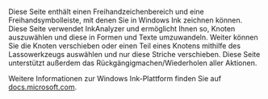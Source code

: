 ﻿Diese Seite enthält einen Freihandzeichenbereich und eine Freihandsymbolleiste, mit denen Sie in Windows Ink zeichnen können.
Diese Seite verwendet InkAnalyzer und ermöglicht Ihnen so, Knoten auszuwählen und diese in Formen und Texte umzuwandeln. Weiter können Sie die Knoten verschieben oder einen Teil eines Knotens mithilfe des Lassowerkzeugs auswählen und nur diese Striche verschieben. Diese Seite unterstützt außerdem das Rückgängigmachen/Wiederholen aller Aktionen.
 
Weitere Informationen zur Windows Ink-Plattform finden Sie auf [docs.microsoft.com](https://docs.microsoft.com//windows/uwp/design/input/pen-and-stylus-interactions).
